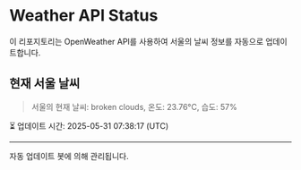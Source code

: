 
# Weather API Status

이 리포지토리는 OpenWeather API를 사용하여 서울의 날씨 정보를 자동으로 업데이트합니다.

## 현재 서울 날씨
> 서울의 현재 날씨: broken clouds, 온도: 23.76°C, 습도: 57%

⏳ 업데이트 시간: 2025-05-31 07:38:17 (UTC)

---
자동 업데이트 봇에 의해 관리됩니다.

